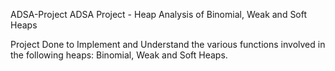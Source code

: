 ADSA-Project
ADSA Project - Heap Analysis of Binomial, Weak and Soft Heaps

Project Done to Implement and Understand the various functions involved in the following heaps: Binomial, Weak and Soft Heaps.



